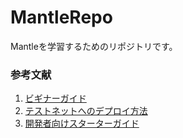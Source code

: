 # MantleRepo
Mantleを学習するためのリポジトリです。


### 参考文献
1. [ビギナーガイド](https://windranger-io.notion.site/Beginner-s-Guide-click-2f41e996ccc8445a99f2b8e20b167967)
2. [テストネットへのデプロイ方法](https://mirror.xyz/0xmantle.eth/fqShZvkflgNT5-iuniswLRlVWKl4pM7VTQojOt_Oass)
3. [開発者向けスターターガイド](https://windranger-io.notion.site/Developer-Starter-Guide-9e9de7a4e60a49dc97dd786c48ffd455)
